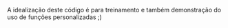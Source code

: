 A idealização deste código é para treinamento e também demonstração do uso de funções personalizadas ;)
